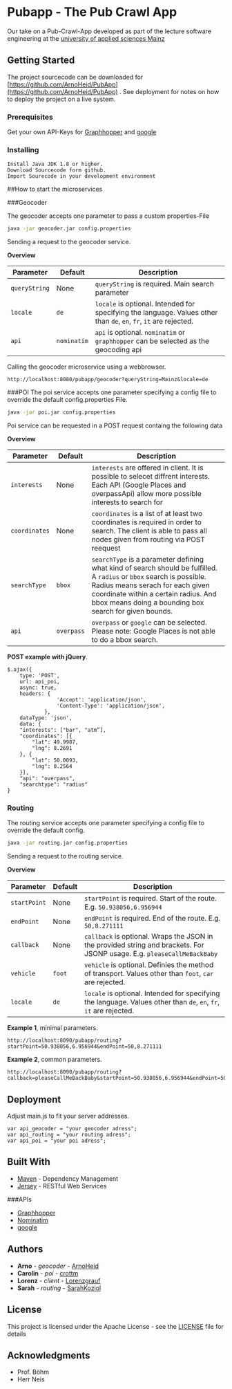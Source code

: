 # Pubapp - The Pub Crawl App

Our take on a Pub-Crawl-App developed as part of the lecture software engineering at the [university of applied sciences Mainz](https://www.hs-mainz.de/) 

## Getting Started

The project sourcecode can be downloaded for [https://github.com/ArnoHeid/PubApp](https://github.com/ArnoHeid/PubApp) . See deployment for notes on how to deploy the project on a live system.

### Prerequisites

Get your own API-Keys for [Graphhopper](https://graphhopper.com/#pricing) and [google](https://developers.google.com/places/web-service/?hl=de)

### Installing

```
Install Java JDK 1.8 or higher.
Download Sourcecode form github.
Import Sourecode in your development environment
```

##How to start the microservices

###Geocoder

The geocoder accepts one parameter to pass a custom properties-File

```bash
java -jar geocoder.jar config.properties
```

Sending a request to the geocoder service.

**Overview**

| Parameter | Default | Description
| --- | --- | --- |
| `queryString` | None | `queryString` is required. Main search parameter |
| `locale` | `de` | `locale` is optional. Intended for specifying the language. Values other than `de`, `en`, `fr`, `it` are rejected. |
| `api` | `nominatim` | `api` is optional. `nominatim` or `graphhopper` can be selected as the geocoding api |


Calling the geocoder microservice using a webbrowser.

```
http://localhost:8080/pubapp/geocoder?queryString=Mainz&locale=de
```

###POI
The poi service accepts one parameter specifying a config file to override the default config.properties File.

```bash
java -jar poi.jar config.properties
```

Poi service can be requested in a POST request containg the following data

**Overview**

| Parameter | Default | Description
| --- | --- | --- |
| `interests` | None | `interests` are offered in client. It is possible  to selecet diffrent interests. Each API (Google Places and overpassApi) allow more possible interests to search for|
| `coordinates` | None |`coordinates` is a list of at least two coordinates is required in order to search. The client is able to pass all nodes given from routing via POST reequest|
| `searchType` | `bbox`| `searchType` is a parameter defining what kind of search should be fulfilled. A `radius` or `bbox` search is possible. Radius means serach for each given coordinate within a certain radius. And bbox means doing a bounding box search for given bounds.|
| `api` | `overpass` | `overpass` or `google` can be selected. Please note: Google Places is not able to do a bbox search. |

**POST example with jQuery**.


```
$.ajax({														
    type: 'POST',
    url: api_poi,
    async: true,
    headers: {	
				'Accept': 'application/json',
				'Content-Type': 'application/json',
			},
	dataType: 'json',
	data: {
	"interests": ["bar", "atm”],
	"coordinates": [{
		"lat": 49.9987,
		"lng": 8.2691
	}, {
		"lat": 50.0093,
		"lng": 8.2564
	}],
	"api": "overpass",
	"searchtype": "radius"
}
```

### Routing

The routing service accepts one parameter specifying a config file to override the default config.

```bash
java -jar routing.jar config.properties
```

Sending a request to the routing service.

**Overview**

| Parameter | Default | Description
| --- | --- | --- |
| `startPoint` | None | `startPoint` is required. Start of the route. E.g. `50.938056,6.956944` |
| `endPoint` | None | `endPoint` is required. End of the route. E.g. `50,8.271111` |
| `callback` | None | `callback` is optional. Wraps the JSON in the provided string and brackets. For JSONP usage. E.g. `pleaseCallMeBackBaby` |
| `vehicle` | `foot` | `vehicle` is optional. Definies the method of transport. Values other than `foot`, `car` are rejected. |
| `locale` | `de` | `locale` is optional. Intended for specifying the language. Values other than `de`, `en`, `fr`, `it` are rejected. |

**Example 1**, minimal parameters.

```
http://localhost:8090/pubapp/routing?startPoint=50.938056,6.956944&endPoint=50,8.271111
```

**Example 2**, common parameters.

```
http://localhost:8090/pubapp/routing?callback=pleaseCallMeBackBaby&startPoint=50.938056,6.956944&endPoint=50,8.271111&locale=de&vehicle=car
```

## Deployment

Adjust main.js to fit your server addresses.

```
var api_geocoder = "your geocoder adress";
var api_routing = "your routing adress";
var api_poi = "your poi adress";
```

## Built With

* [Maven](https://maven.apache.org/) - Dependency Management
* [Jersey](https://jersey.java.net/) - RESTful Web Services

###APIs

* [Graphhopper](https://graphhopper.com/)
* [Nominatim](http://nominatim.openstreetmap.org/)
* [google](http://www.google.de/)



## Authors

* **Arno** - *geocoder* - [ArnoHeid](https://github.com/ArnoHeid)
* **Carolin** - *poi* - [crottm](https://github.com/crottm)
* **Lorenz** - *client* - [Lorenzgrauf](https://github.com/Lorenzgrauf)
* **Sarah** - *routing* - [SarahKoziol](https://github.com/SarahKoziol)

## License

This project is licensed under the Apache License - see the [LICENSE](LICENSE) file for details

## Acknowledgments

* Prof. Böhm 
* Herr Neis


